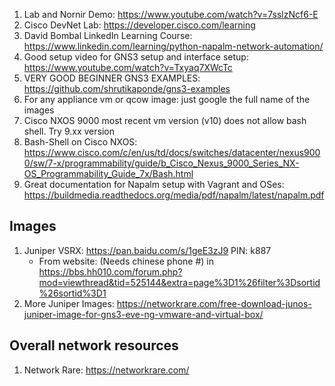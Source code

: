 1. Lab and Nornir Demo:  https://www.youtube.com/watch?v=7sslzNcf6-E
2. Cisco DevNet Lab: https://developer.cisco.com/learning
3. David Bombal LinkedIn Learning Course: https://www.linkedin.com/learning/python-napalm-network-automation/
4. Good setup video for GNS3 setup and interface setup: https://www.youtube.com/watch?v=Txyaq7XWcTc 
5. VERY GOOD BEGINNER GNS3 EXAMPLES: https://github.com/shrutikaponde/gns3-examples
6. For any appliance vm or qcow image: just google the full name of the images
7. Cisco NXOS 9000 most recent vm version (v10) does not allow bash shell. Try 9.xx version
8. Bash-Shell on Cisco NXOS: https://www.cisco.com/c/en/us/td/docs/switches/datacenter/nexus9000/sw/7-x/programmability/guide/b_Cisco_Nexus_9000_Series_NX-OS_Programmability_Guide_7x/Bash.html
9. Great documentation for Napalm setup with Vagrant and OSes:
https://buildmedia.readthedocs.org/media/pdf/napalm/latest/napalm.pdf


## Images
1. Juniper VSRX: https://pan.baidu.com/s/1geE3zJ9       PIN: k887
    - From website: (Needs chinese phone #) in https://bbs.hh010.com/forum.php?mod=viewthread&tid=525144&extra=page%3D1%26filter%3Dsortid%26sortid%3D1
2. More Juniper Images: https://networkrare.com/free-download-junos-juniper-image-for-gns3-eve-ng-vmware-and-virtual-box/


## Overall network resources
1. Network Rare: https://networkrare.com/

